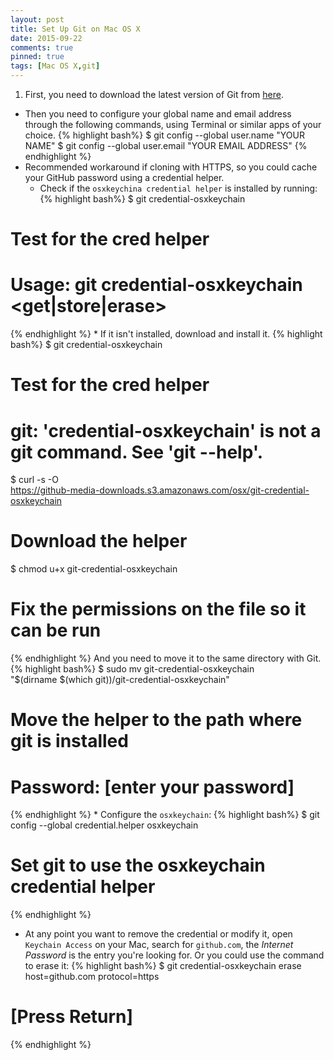 ```yaml
---
layout: post
title: Set Up Git on Mac OS X
date: 2015-09-22
comments: true
pinned: true
tags: [Mac OS X,git]
---
```


1. First, you need to download the latest version of Git from [here](http://git-scm.com/downloads).
+ Then you need to configure your global name and email address through the following commands, using Terminal or similar apps of your choice.
{% highlight bash%} 
$ git config --global user.name "YOUR NAME"
$ git config --global user.email "YOUR EMAIL ADDRESS"
{% endhighlight %}
+ Recommended workaround if cloning with HTTPS, so you could cache your GitHub password using a credential helper. 
	* Check if the ```osxkeychina credential helper``` is installed by running:
{% highlight bash%} 
$ git credential-osxkeychain
# Test for the cred helper
# Usage: git credential-osxkeychain <get|store|erase>
{% endhighlight %}
	* If it isn't installed, download and install it. 
{% highlight bash%} 
$ git credential-osxkeychain
# Test for the cred helper
# git: 'credential-osxkeychain' is not a git command. See 'git --help'.
$ curl -s -O \
https://github-media-downloads.s3.amazonaws.com/osx/git-credential-osxkeychain
# Download the helper
$ chmod u+x git-credential-osxkeychain
# Fix the permissions on the file so it can be run
{% endhighlight %}
And you need to move it to the same directory with Git. 
{% highlight bash%} 
$ sudo mv git-credential-osxkeychain \
"$(dirname $(which git))/git-credential-osxkeychain"
# Move the helper to the path where git is installed
# Password: [enter your password]
{% endhighlight %}
	* Configure the ```osxkeychain```:
{% highlight bash%} 
$ git config --global credential.helper osxkeychain
# Set git to use the osxkeychain credential helper
{% endhighlight %}
+ At any point you want to remove the credential or modify it, open ```Keychain Access``` on your Mac, search for ```github.com```, the *Internet Password* is the entry you're looking for. Or you could use the command to erase it:
{% highlight bash%} 
$ git credential-osxkeychain erase
host=github.com
protocol=https
# [Press Return]
{% endhighlight %}